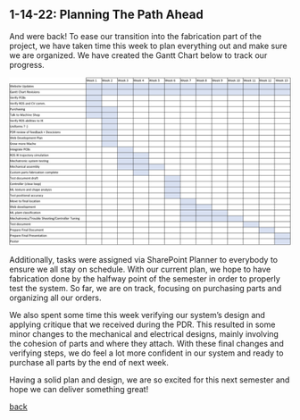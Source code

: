 ## 1-14-22: Planning The Path Ahead

And were back! To ease our transition into the fabrication part of the project, we have taken time this week to plan everything out and make sure we are organized. We have created the Gantt Chart below to track our progress.

![Semester Start Gantt Chart](./../assets/Gantt_1_14_22.png)

Additionally, tasks were assigned via SharePoint Planner to everybody to ensure we all stay on schedule. With our current plan, we hope to have fabrication done by the halfway point of the semester in order to properly test the system. So far, we are on track, focusing on purchasing parts and organizing all our orders.

We also spent some time this week verifying our system’s design and applying critique that we received during the PDR. This resulted in some minor changes to the mechanical and electrical designs, mainly involving the cohesion of parts and where they attach. With these final changes and verifying steps, we do feel a lot more confident in our system and ready to purchase all parts by the end of next week.

Having a solid plan and design, we are so excited for this next semester and hope we can deliver something great!

[back](./..)
